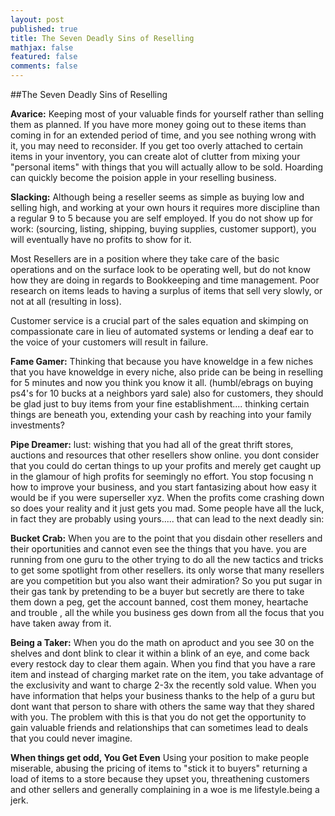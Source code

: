 ```yaml
---
layout: post
published: true
title: The Seven Deadly Sins of Reselling
mathjax: false
featured: false
comments: false
---
```


##The Seven Deadly Sins of Reselling
 
**Avarice:**
Keeping most of your valuable finds for yourself rather than selling them as planned. If you have more money going out to these items than coming in for an extended period of time, and you see nothing wrong with it, you may need to reconsider. If you get too overly attached to certain items in your inventory, you can create alot of clutter from mixing your "personal items" with things that you will actually allow to be sold. Hoarding can quickly become the poision apple in your reselling business.
 
**Slacking:** 
Although being a reseller seems as simple as buying low and selling high, and working at your own hours it requires more discipline than a regular 9 to 5 because you are self employed. If you do not show up for work: (sourcing, listing, shipping, buying supplies, customer support), you will eventually have no profits to show for it.

Most Resellers are in a position where they take care of the basic operations and on the surface look to be operating well, but do not know how they are doing in regards to Bookkeeping and time management. Poor research on items leads to having a surplus of items that sell very slowly, or not at all (resulting in loss).

Customer service is a crucial part of the sales equation and skimping on compassionate care in lieu of automated systems or lending a deaf ear to the voice of your customers will result in failure.

**Fame Gamer:**
Thinking that because you have knoweldge in a few niches that you have knoweldge in every niche, also pride can be being in reselling for 5 minutes and now you think you know it all. (humbl/ebrags on buying ps4's for 10 bucks at a neighbors yard sale) also for customers, they should be glad just to buy items from your fine establishment....
 thinking certain things are beneath you, extending your cash by reaching into your family investments?
 
**Pipe Dreamer:**
 lust: wishing that you had all of the great thrift stores, auctions and resources that other resellers show online. you dont consider that you could do certan things to up your profits and merely get caught up in the glamour of high profits for seemingly no effort. You stop focusing n how to improve your business, and you start fantasizing about how easy it would be if you were superseller xyz. When the profits come crashing down so does your reality and it just gets you mad. Some people have all the luck, in fact they are probably using yours..... that can lead to the next deadly sin:
 
**Bucket Crab:**
When you are to the point that you disdain other resellers and their oportunities and cannot even see the things that you have. you are running from one guru to the other trying to do all the new tactics and tricks to get some spotlight from other resellers. its only worse that many resellers are you competition but you also want their admiration? So you put sugar in their gas tank by pretending to be a buyer but secretly are there to take them down a peg, get the account banned, cost them money, heartache and trouble , all the while you business ges down from all the focus that you have taken away from it.

**Being a Taker:** 
When you do the math on aproduct and you see 30 on the shelves and dont blink to clear it within a blink of an eye, and come back every restock day to clear them again. When you find that you have a rare item and instead of charging market rate on the item, you take advantage of the exclusivity and want to charge 2-3x the recently sold value. When you have information that helps your business thanks to the help of a guru but dont want that person to share with others the same way that they shared with you. The problem with this is that you do not get the opportunity to gain valuable friends and relationships that can sometimes lead to deals that you could never imagine.

**When things get odd, You Get Even**
Using your position to make people miserable, abusing the pricing of items to "stick it to buyers" returning a load of items to a store because they upset you, threathening customers and other sellers and generally complaining in a woe is me lifestyle.being a jerk.
 
